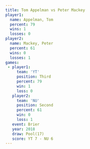 ```yaml
---
title: Tom Appelman vs Peter Mackey
player1:             
  name: Appelman, Tom
  percent: 79        
  wins: 1            
  losses: 0          
player2:             
  name: Mackey, Peter
  percent: 61        
  wins: 0            
  losses: 1          
games:
 - player1:         
     team: 'YT'     
     position: Third
     percent: 79    
     win: 1         
     loss: 0        
   player2:          
     team: 'NU'      
     position: Second
     percent: 61     
     win: 0          
     loss: 1         
   event: Brier      
   year: 2018        
   draw: Pool(17)    
   score: YT 7 - NU 6
---
```

